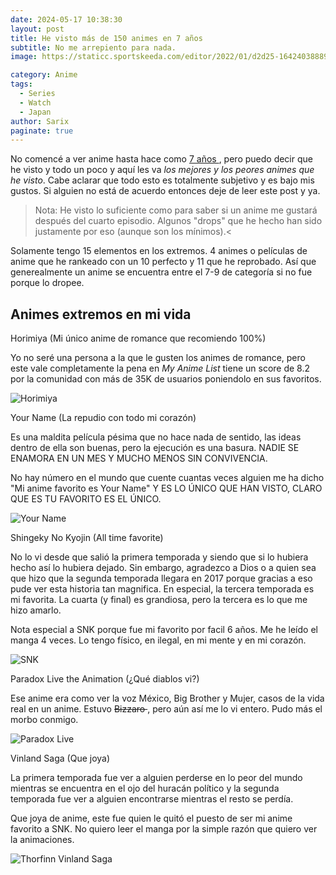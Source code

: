 ```yaml
---
date: 2024-05-17 10:38:30
layout: post
title: He visto más de 150 animes en 7 años
subtitle: No me arrepiento para nada. 
image: https://staticc.sportskeeda.com/editor/2022/01/d2d25-16424038889819-1920.jpg

category: Anime
tags:
  - Series
  - Watch
  - Japan
author: Sarix
paginate: true
---
```


No comencé a ver anime hasta hace como <a href="#"> 7 años </a>, pero puedo decir que he visto y todo un poco y aquí les va *los mejores y los peores animes que he visto*. Cabe aclarar que todo esto es totalmente subjetivo y es bajo mis gustos. Si alguien no está de acuerdo entonces deje de leer este post y ya. 

> Nota: He visto lo suficiente como para saber si un anime me gustará después del cuarto episodio. Algunos "drops" que he hecho han sido justamente por eso (aunque son los mínimos).<

Solamente tengo 15 elementos en los extremos. 4 animes o películas de anime que he rankeado con un 10 perfecto y 11 que he reprobado. Así que generealmente un anime se encuentra entre el 7-9 de categoría si no fue porque lo dropee. 

<!--page-->

## Animes extremos en mi vida

Horimiya (Mi único anime de romance que recomiendo 100%) 

Yo no seré una persona a la que le gusten los animes de romance, pero este vale completamente la pena en *My Anime List* tiene un score de 8.2 por la comunidad con más de 35K de usuarios poniendolo en sus favoritos.

![Horimiya](https://wallpaperaccess.com/full/4998677.jpg)

Your Name (La repudio con todo mi corazón)

Es una maldita película pésima que no hace nada de sentido, las ideas dentro de ella son buenas, pero la ejecución es una basura. NADIE SE ENAMORA EN UN MES Y MUCHO MENOS SIN CONVIVENCIA. 

No hay número en el mundo que cuente cuantas veces alguien me ha dicho "Mi anime favorito es Your Name" Y ES LO ÚNICO QUE HAN VISTO, CLARO QUE ES TU FAVORITO ES EL ÚNICO.

![Your Name](https://www.itl.cat/pngfile/big/30-300588_kimi-no-na-wa-wallpaper-your-name.jpg)


Shingeky No Kyojin (All time favorite) 

No lo vi desde que salió la primera temporada y siendo que si lo hubiera hecho así lo hubiera dejado. Sin embargo, agradezco a Dios o a quien sea que hizo que la segunda temporada llegara en 2017 porque gracias a eso pude ver esta historia tan magnifica. 
En especial, la tercera temporada es mi favorita. La cuarta (y final) es grandiosa, pero la tercera es lo que me hizo amarlo. 

Nota especial a SNK porque fue mi favorito por facil 6 años. Me he leído el manga 4 veces. Lo tengo físico, en ilegal, en mi mente y en mi corazón. 

![SNK](https://get.wallhere.com/photo/1920x1080-px-anime-Eren-Jeager-Shingeki-no-Kyojin-1035421.jpg)

Paradox Live the Animation (¿Qué diablos vi?) 

Ese anime era como ver la voz México, Big Brother y Mujer, casos de la vida real en un anime. Estuvo  <del> Bizzaro </del>, pero aún así me lo vi entero. Pudo más el morbo conmigo. 

![Paradox Live](https://img1.ak.crunchyroll.com/i/spire1/3132a4846e328c0e938438dee2de2dd01653935248_main.jpg)

Vinland Saga (Que joya) 

La primera temporada fue ver a alguien perderse en lo peor del mundo mientras se encuentra en el ojo del huracán político y la segunda temporada fue ver a alguien encontrarse mientras el resto se perdía. 


Que joya de anime, este fue quien le quitó el puesto de ser mi anime favorito a SNK. No quiero leer el manga por la simple razón que quiero ver la animaciones. 

![Thorfinn Vinland Saga](https://static0.gamerantimages.com/wordpress/wp-content/uploads/2023/05/featured-vinland-saga-things-about-thorfinn.jpg)

<!--page-->



